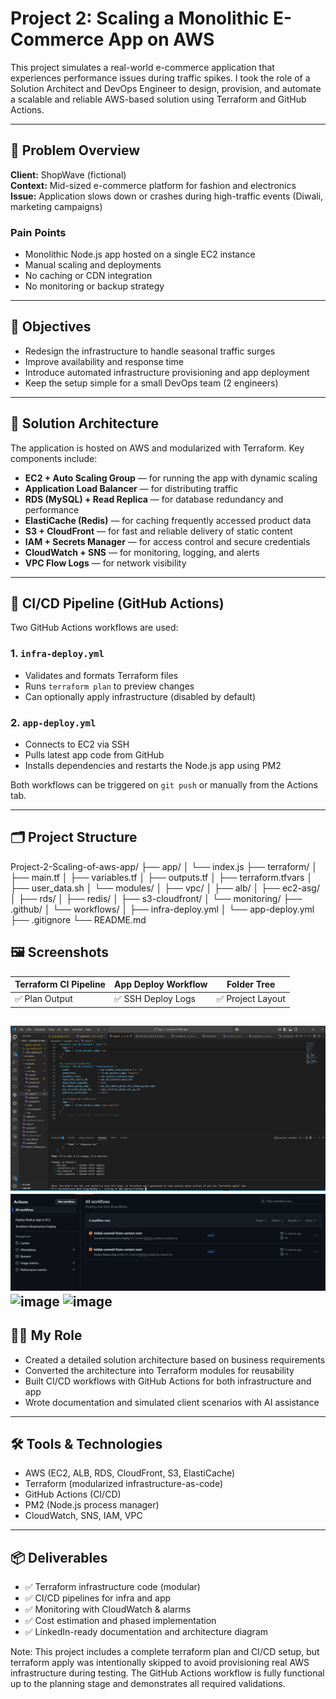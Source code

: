 # Project 2: Scaling a Monolithic E-Commerce App on AWS

This project simulates a real-world e-commerce application that experiences performance issues during traffic spikes. I took the role of a Solution Architect and DevOps Engineer to design, provision, and automate a scalable and reliable AWS-based solution using Terraform and GitHub Actions.

---

## 📍 Problem Overview

**Client:** ShopWave (fictional)  
**Context:** Mid-sized e-commerce platform for fashion and electronics  
**Issue:** Application slows down or crashes during high-traffic events (Diwali, marketing campaigns)

### Pain Points
- Monolithic Node.js app hosted on a single EC2 instance
- Manual scaling and deployments
- No caching or CDN integration
- No monitoring or backup strategy

---

## 🎯 Objectives

- Redesign the infrastructure to handle seasonal traffic surges
- Improve availability and response time
- Introduce automated infrastructure provisioning and app deployment
- Keep the setup simple for a small DevOps team (2 engineers)

---

## 🔧 Solution Architecture

The application is hosted on AWS and modularized with Terraform. Key components include:

- **EC2 + Auto Scaling Group** — for running the app with dynamic scaling
- **Application Load Balancer** — for distributing traffic
- **RDS (MySQL) + Read Replica** — for database redundancy and performance
- **ElastiCache (Redis)** — for caching frequently accessed product data
- **S3 + CloudFront** — for fast and reliable delivery of static content
- **IAM + Secrets Manager** — for access control and secure credentials
- **CloudWatch + SNS** — for monitoring, logging, and alerts
- **VPC Flow Logs** — for network visibility

---

## 🧰 CI/CD Pipeline (GitHub Actions)

Two GitHub Actions workflows are used:

### 1. `infra-deploy.yml`
- Validates and formats Terraform files
- Runs `terraform plan` to preview changes
- Can optionally apply infrastructure (disabled by default)

### 2. `app-deploy.yml`
- Connects to EC2 via SSH
- Pulls latest app code from GitHub
- Installs dependencies and restarts the Node.js app using PM2

Both workflows can be triggered on `git push` or manually from the Actions tab.

---

## 🗂️ Project Structure

Project-2-Scaling-of-aws-app/
├── app/
│ └── index.js
├── terraform/
│ ├── main.tf
│ ├── variables.tf
│ ├── outputs.tf
│ ├── terraform.tfvars
│ ├── user_data.sh
│ └── modules/
│ ├── vpc/
│ ├── alb/
│ ├── ec2-asg/
│ ├── rds/
│ ├── redis/
│ ├── s3-cloudfront/
│ └── monitoring/
├── .github/
│ └── workflows/
│ ├── infra-deploy.yml
│ └── app-deploy.yml
├── .gitignore
└── README.md

## 🖼️ Screenshots

| Terraform CI Pipeline | App Deploy Workflow | Folder Tree |
|------------------------|---------------------|-------------|
| ✅ Plan Output          | ✅ SSH Deploy Logs   | ✅ Project Layout |

![Terraform plan](image.png)
![Github action](image-1.png)
![image](https://github.com/user-attachments/assets/1eaebc55-f231-4dac-9399-dd1546e9b189)
![image](https://github.com/user-attachments/assets/b71f6be1-79b3-4e70-b72d-39b5ad939988)
---

## 🧑‍💻 My Role

- Created a detailed solution architecture based on business requirements
- Converted the architecture into Terraform modules for reusability
- Built CI/CD workflows with GitHub Actions for both infrastructure and app
- Wrote documentation and simulated client scenarios with AI assistance

---

## 🛠️ Tools & Technologies

- AWS (EC2, ALB, RDS, CloudFront, S3, ElastiCache)
- Terraform (modularized infrastructure-as-code)
- GitHub Actions (CI/CD)
- PM2 (Node.js process manager)
- CloudWatch, SNS, IAM, VPC

---

## 📦 Deliverables

- ✅ Terraform infrastructure code (modular)
- ✅ CI/CD pipelines for infra and app
- ✅ Monitoring with CloudWatch & alarms
- ✅ Cost estimation and phased implementation
- ✅ LinkedIn-ready documentation and architecture diagram

 Note: This project includes a complete terraform plan and CI/CD setup, but terraform apply was intentionally skipped to avoid provisioning real AWS infrastructure during testing. The GitHub Actions workflow is fully functional up to the planning stage and demonstrates all required validations.
